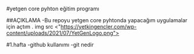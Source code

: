 #yetgen core pyhton eğitim programı

##AÇIKLAMA 
-Bu repoyu yetgen core pyhtonda yapacağım uygulamalar için açtım .
img src <"https://yetkingencler.com/wp-content/uploads/2021/07/YetGenLogo.png">


#1.hafta
-github kullanımı
-git nedir

